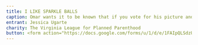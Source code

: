 ```yaml
---
title: I LIKE SPARKLE BALLS
caption: Omar wants it to be known that if you vote for his picture and he wins, his mom says that she’ll get him a new bag of sparkle balls. Don’t deprive this sweet, silly dummy the joy that sparkle balls give him! Only you can make his dreams of sparkle balls come true.
entrant: Jessica Ugarte
charity: The Virginia League for Planned Parenthood
button: <form action="https://docs.google.com/forms/u/1/d/e/1FAIpQLSdzUJXlkfiStgM9wHsdLnmQo1ncyQ-LC36fCKde7XZ6-dlDCw/formResponse" method="post"><div class="form-element"></div><span>Votes</span><input type="text" name="entry.1155000143" required placeholder="$"></br><button type="submit" name="button">Cast Votes</button></form>
---
```

